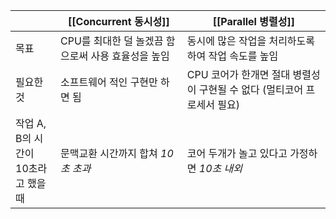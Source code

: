 
|  | [[Concurrent 동시성]] | [[Parallel 병렬성]] |
| ---- | ---- | ---- |
| 목표 | CPU를 최대한 덜 놀겠끔 함으로써 사용 효율성을 높임 | 동시에 많은 작업을 처리하도록하여 작업 속도를 높임 |
| 필요한 것 | 소프트웨어 적인 구현만 하면 됨 | CPU 코어가 한개면 절대 병렬성이 구현될 수 없다 (멀티코어 프로세서 필요) |
| 작업 A, B의 시간이<br>10초라고 했을때 | 문맥교환 시간까지 합쳐 *10초 초과* | 코어 두개가 놀고 있다고 가정하면 *10초 내외* |



